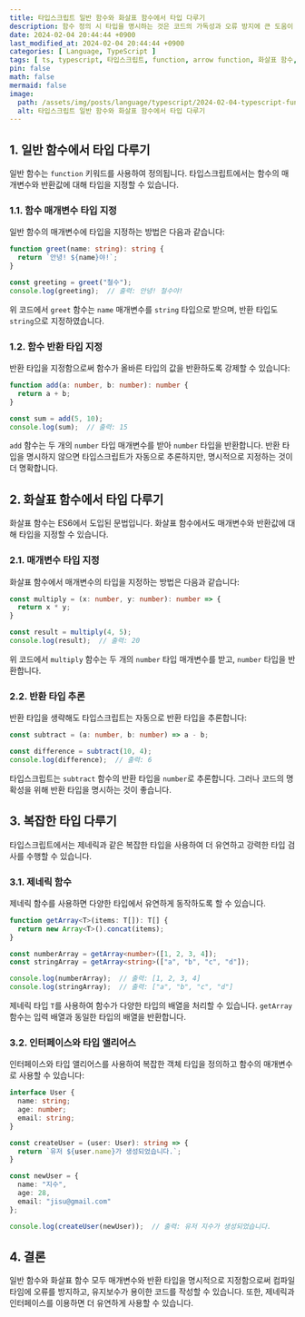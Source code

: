 ```yaml
---
title: 타입스크립트 일반 함수와 화살표 함수에서 타입 다루기
description: 함수 정의 시 타입을 명시하는 것은 코드의 가독성과 오류 방지에 큰 도움이 됩니다. 이 글에서는 타입스크립트에서 일반 함수와 화살표 함수에서 타입을 다루는 방법에 대해 설명합니다.
date: 2024-02-04 20:44:44 +0900
last_modified_at: 2024-02-04 20:44:44 +0900
categories: [ Language, TypeScript ]
tags: [ ts, typescript, 타입스크립트, function, arrow function, 화살표 함수, 함수 ]
pin: false
math: false
mermaid: false
image:
  path: /assets/img/posts/language/typescript/2024-02-04-typescript-function-arrowfunction/thumbnail.webp
  alt: 타입스크립트 일반 함수와 화살표 함수에서 타입 다루기
---
```


## 1. 일반 함수에서 타입 다루기

일반 함수는 `function` 키워드를 사용하여 정의됩니다. 타입스크립트에서는 함수의 매개변수와 반환값에 대해 타입을 지정할 수 있습니다.

### 1.1. 함수 매개변수 타입 지정

일반 함수의 매개변수에 타입을 지정하는 방법은 다음과 같습니다:

```typescript
function greet(name: string): string {
  return `안녕! ${name}야!`;
}

const greeting = greet("철수");
console.log(greeting);  // 출력: 안녕! 철수야!
```

위 코드에서 `greet` 함수는 `name` 매개변수를 `string` 타입으로 받으며, 반환 타입도 `string`으로 지정하였습니다.

### 1.2. 함수 반환 타입 지정

반환 타입을 지정함으로써 함수가 올바른 타입의 값을 반환하도록 강제할 수 있습니다:

```typescript
function add(a: number, b: number): number {
  return a + b;
}

const sum = add(5, 10);
console.log(sum);  // 출력: 15
```

`add` 함수는 두 개의 `number` 타입 매개변수를 받아 `number` 타입을 반환합니다. 반환 타입을 명시하지 않으면 타입스크립트가 자동으로 추론하지만, 명시적으로 지정하는 것이 더 명확합니다.

## 2. 화살표 함수에서 타입 다루기

화살표 함수는 ES6에서 도입된 문법입니다. 화살표 함수에서도 매개변수와 반환값에 대해 타입을 지정할 수 있습니다.

### 2.1. 매개변수 타입 지정

화살표 함수에서 매개변수의 타입을 지정하는 방법은 다음과 같습니다:

```typescript
const multiply = (x: number, y: number): number => {
  return x * y;
}

const result = multiply(4, 5);
console.log(result);  // 출력: 20
```

위 코드에서 `multiply` 함수는 두 개의 `number` 타입 매개변수를 받고, `number` 타입을 반환합니다.

### 2.2. 반환 타입 추론

반환 타입을 생략해도 타입스크립트는 자동으로 반환 타입을 추론합니다:

```typescript
const subtract = (a: number, b: number) => a - b;

const difference = subtract(10, 4);
console.log(difference);  // 출력: 6
```

타입스크립트는 `subtract` 함수의 반환 타입을 `number`로 추론합니다. 그러나 코드의 명확성을 위해 반환 타입을 명시하는 것이 좋습니다.

## 3. 복잡한 타입 다루기

타입스크립트에서는 제네릭과 같은 복잡한 타입을 사용하여 더 유연하고 강력한 타입 검사를 수행할 수 있습니다.

### 3.1. 제네릭 함수

제네릭 함수를 사용하면 다양한 타입에서 유연하게 동작하도록 할 수 있습니다.

```typescript
function getArray<T>(items: T[]): T[] {
  return new Array<T>().concat(items);
}

const numberArray = getArray<number>([1, 2, 3, 4]);
const stringArray = getArray<string>(["a", "b", "c", "d"]);

console.log(numberArray);  // 출력: [1, 2, 3, 4]
console.log(stringArray);  // 출력: ["a", "b", "c", "d"]
```

제네릭 타입 `T`를 사용하여 함수가 다양한 타입의 배열을 처리할 수 있습니다. `getArray` 함수는 입력 배열과 동일한 타입의 배열을 반환합니다.

### 3.2. 인터페이스와 타입 앨리어스

인터페이스와 타입 앨리어스를 사용하여 복잡한 객체 타입을 정의하고 함수의 매개변수로 사용할 수 있습니다:

```typescript
interface User {
  name: string;
  age: number;
  email: string;
}

const createUser = (user: User): string => {
  return `유저 ${user.name}가 생성되었습니다.`;
}

const newUser = {
  name: "지수",
  age: 28,
  email: "jisu@gmail.com"
};

console.log(createUser(newUser));  // 출력: 유저 지수가 생성되었습니다.
```

## 4. 결론

일반 함수와 화살표 함수 모두 매개변수와 반환 타입을 명시적으로 지정함으로써 컴파일 타임에 오류를 방지하고, 유지보수가 용이한 코드를 작성할 수 있습니다.
또한, 제네릭과 인터페이스를 이용하면 더 유연하게 사용할 수 있습니다.
